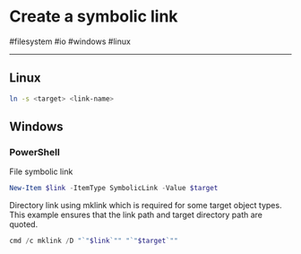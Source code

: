 # Create a symbolic link

#filesystem #io #windows #linux

-----

## Linux


```bash
ln -s <target> <link-name>
```

## Windows

### PowerShell

File symbolic link

```powershell
New-Item $link -ItemType SymbolicLink -Value $target 
```

Directory link using mklink which is required for 
some target object types.  This example ensures that the 
link path and target directory path are quoted.

```powershell
cmd /c mklink /D "`"$link`"" "`"$target`""
```


